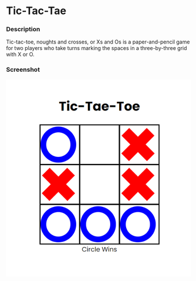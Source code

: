 # Tic-Tac-Tae
### Description 
Tic-tac-toe, noughts and crosses, or Xs and Os is a paper-and-pencil game for two players who take turns marking the spaces in a three-by-three grid with X or O.
### Screenshot
![alt-text](gameplayScreenshot.PNG)
